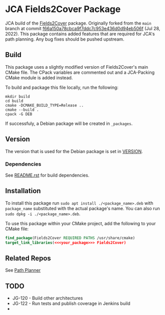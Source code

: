 # JCA Fields2Cover Package

JCA build of the [Fields2Cover](https://github.com/Fields2Cover/Fields2Cover) package. Originally forked from the `main` branch at commit [f66a150a78cbca9f7ddc7c953e436d0d94eb506f](https://github.com/Fields2Cover/Fields2Cover/commit/f66a150a78cbca9f7ddc7c953e436d0d94eb506f) (Jul 28, 2022). This package contains added features that are required for JCA's path planning. Any bug fixes should be pushed upstream.

## Build

This package uses a slightly modified version of Fields2Cover's main CMake file. The CPack variables are commented out and a JCA-Packing CMake module is added instead.

To build and package this file locally, run the following:
```shell
mkdir build
cd build
cmake -DCMAKE_BUILD_TYPE=Release ..
cmake --build .
cpack -G DEB
```

If successfuly, a Debian package will be created in `_packages`.

## Version
The version that is used for the Debian package is set in [VERSION](./VERSION). 

### Dependencies
See [README.rst](./README.rst) for build dependencies.

## Installation
To install this package run `sudo apt install ./<package_name>.deb` with `package_name` substituted with the actual package's name. You can also run `sudo dpkg -i ./<package_name>.deb`.

To use this package within your CMake project, add the following to your CMake file:
```cmake
find_package(Fields2Cover REQUIRED PATHS /usr/share/cmake)
target_link_libraries(<<<your_package>>> Fields2Cover)
```
## Related Repos
See [Path Planner](https://bitbucket.jcaelectronics.ca/projects/JCAG/repos/pathplanner/browse)
## TODO
- JG-120 - Build other architectures
- JG-122 - Run tests and publish coverage in Jenkins build
- 
